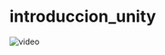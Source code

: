 # introduccion_unity
![video](https://github.com/julio-carrasco/introduccion_unity/blob/main/ezgif.com-video-cutter%20(1).gif)

